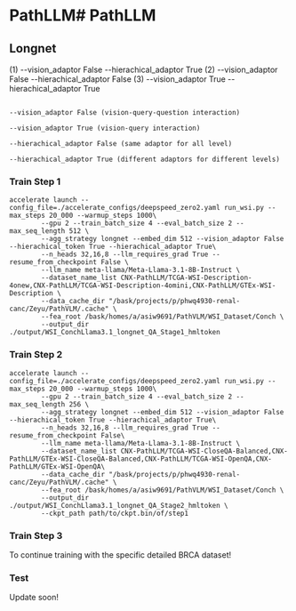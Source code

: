 # PathLLM# PathLLM

## Longnet ##

(1) --vision_adaptor False --hierachical_adaptor True
(2) --vision_adaptor False --hierachical_adaptor False
(3) --vision_adaptor True --hierachical_adaptor True

```

--vision_adaptor False (vision-query-question interaction)

--vision_adaptor True (vision-query interaction)

--hierachical_adaptor False (same adaptor for all level)

--hierachical_adaptor True (different adaptors for different levels)

```

### Train Step 1 ###
```
accelerate launch --config_file=./accelerate_configs/deepspeed_zero2.yaml run_wsi.py --max_steps 20_000 --warmup_steps 1000\
        --gpu 2 --train_batch_size 4 --eval_batch_size 2 --max_seq_length 512 \
        --agg_strategy longnet --embed_dim 512 --vision_adaptor False --hierachical_token True --hierachical_adaptor True\
        --n_heads 32,16,8 --llm_requires_grad True --resume_from_checkpoint False \
        --llm_name meta-llama/Meta-Llama-3.1-8B-Instruct \
        --dataset_name_list CNX-PathLLM/TCGA-WSI-Description-4onew,CNX-PathLLM/TCGA-WSI-Description-4omini,CNX-PathLLM/GTEx-WSI-Description \
        --data_cache_dir "/bask/projects/p/phwq4930-renal-canc/Zeyu/PathVLM/.cache" \
        --fea_root /bask/homes/a/asiw9691/PathVLM/WSI_Dataset/Conch \
        --output_dir ./output/WSI_ConchLlama3.1_longnet_QA_Stage1_hmltoken 
```

### Train Step 2 ###
```
accelerate launch --config_file=./accelerate_configs/deepspeed_zero2.yaml run_wsi.py --max_steps 20_000 --warmup_steps 1000\
        --gpu 2 --train_batch_size 4 --eval_batch_size 2 --max_seq_length 256 \ 
        --agg_strategy longnet --embed_dim 512 --vision_adaptor False --hierachical_token True --hierachical_adaptor True\
        --n_heads 32,16,8 --llm_requires_grad True --resume_from_checkpoint False\
        --llm_name meta-llama/Meta-Llama-3.1-8B-Instruct \
        --dataset_name_list CNX-PathLLM/TCGA-WSI-CloseQA-Balanced,CNX-PathLLM/GTEx-WSI-CloseQA-Balanced,CNX-PathLLM/TCGA-WSI-OpenQA,CNX-PathLLM/GTEx-WSI-OpenQA\
        --data_cache_dir "/bask/projects/p/phwq4930-renal-canc/Zeyu/PathVLM/.cache" \
        --fea_root /bask/homes/a/asiw9691/PathVLM/WSI_Dataset/Conch \
        --output_dir ./output/WSI_ConchLlama3.1_longnet_QA_Stage2_hmltoken \
        --ckpt_path path/to/ckpt.bin/of/step1
```

### Train Step 3 ###
To continue training with the specific detailed BRCA dataset!

### Test ###
Update soon!
